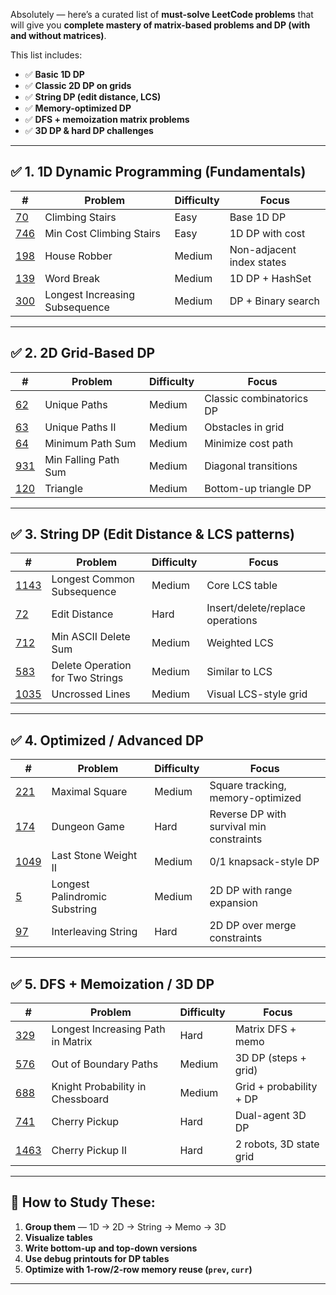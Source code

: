 Absolutely — here’s a curated list of **must-solve LeetCode problems** that will give you **complete mastery of matrix-based problems and DP (with and without matrices)**.

This list includes:

* ✅ **Basic 1D DP**
* ✅ **Classic 2D DP on grids**
* ✅ **String DP (edit distance, LCS)**
* ✅ **Memory-optimized DP**
* ✅ **DFS + memoization matrix problems**
* ✅ **3D DP & hard DP challenges**

---

## ✅ **1. 1D Dynamic Programming (Fundamentals)**

| #                                                                   | Problem                        | Difficulty | Focus                     |
| ------------------------------------------------------------------- | ------------------------------ | ---------- | ------------------------- |
| [70](https://leetcode.com/problems/climbing-stairs)                 | Climbing Stairs                | Easy       | Base 1D DP                |
| [746](https://leetcode.com/problems/min-cost-climbing-stairs)       | Min Cost Climbing Stairs       | Easy       | 1D DP with cost           |
| [198](https://leetcode.com/problems/house-robber)                   | House Robber                   | Medium     | Non-adjacent index states |
| [139](https://leetcode.com/problems/word-break)                     | Word Break                     | Medium     | 1D DP + HashSet           |
| [300](https://leetcode.com/problems/longest-increasing-subsequence) | Longest Increasing Subsequence | Medium     | DP + Binary search        |

---

## ✅ **2. 2D Grid-Based DP**

| #                                                             | Problem              | Difficulty | Focus                    |
| ------------------------------------------------------------- | -------------------- | ---------- | ------------------------ |
| [62](https://leetcode.com/problems/unique-paths)              | Unique Paths         | Medium     | Classic combinatorics DP |
| [63](https://leetcode.com/problems/unique-paths-ii)           | Unique Paths II      | Medium     | Obstacles in grid        |
| [64](https://leetcode.com/problems/minimum-path-sum)          | Minimum Path Sum     | Medium     | Minimize cost path       |
| [931](https://leetcode.com/problems/minimum-falling-path-sum) | Min Falling Path Sum | Medium     | Diagonal transitions     |
| [120](https://leetcode.com/problems/triangle)                 | Triangle             | Medium     | Bottom-up triangle DP    |

---

## ✅ **3. String DP (Edit Distance & LCS patterns)**

| #                                                                             | Problem                          | Difficulty | Focus                            |
| ----------------------------------------------------------------------------- | -------------------------------- | ---------- | -------------------------------- |
| [1143](https://leetcode.com/problems/longest-common-subsequence)              | Longest Common Subsequence       | Medium     | Core LCS table                   |
| [72](https://leetcode.com/problems/edit-distance)                             | Edit Distance                    | Hard       | Insert/delete/replace operations |
| [712](https://leetcode.com/problems/minimum-ascii-delete-sum-for-two-strings) | Min ASCII Delete Sum             | Medium     | Weighted LCS                     |
| [583](https://leetcode.com/problems/delete-operation-for-two-strings)         | Delete Operation for Two Strings | Medium     | Similar to LCS                   |
| [1035](https://leetcode.com/problems/uncrossed-lines)                         | Uncrossed Lines                  | Medium     | Visual LCS-style grid            |

---

## ✅ **4. Optimized / Advanced DP**

| #                                                                | Problem                       | Difficulty | Focus                                    |
| ---------------------------------------------------------------- | ----------------------------- | ---------- | ---------------------------------------- |
| [221](https://leetcode.com/problems/maximal-square)              | Maximal Square                | Medium     | Square tracking, memory-optimized        |
| [174](https://leetcode.com/problems/dungeon-game)                | Dungeon Game                  | Hard       | Reverse DP with survival min constraints |
| [1049](https://leetcode.com/problems/last-stone-weight-ii)       | Last Stone Weight II          | Medium     | 0/1 knapsack-style DP                    |
| [5](https://leetcode.com/problems/longest-palindromic-substring) | Longest Palindromic Substring | Medium     | 2D DP with range expansion               |
| [97](https://leetcode.com/problems/interleaving-string)          | Interleaving String           | Hard       | 2D DP over merge constraints             |

---

## ✅ **5. DFS + Memoization / 3D DP**

| #                                                                        | Problem                           | Difficulty | Focus                   |
| ------------------------------------------------------------------------ | --------------------------------- | ---------- | ----------------------- |
| [329](https://leetcode.com/problems/longest-increasing-path-in-a-matrix) | Longest Increasing Path in Matrix | Hard       | Matrix DFS + memo       |
| [576](https://leetcode.com/problems/out-of-boundary-paths)               | Out of Boundary Paths             | Medium     | 3D DP (steps + grid)    |
| [688](https://leetcode.com/problems/knight-probability-in-chessboard)    | Knight Probability in Chessboard  | Medium     | Grid + probability + DP |
| [741](https://leetcode.com/problems/cherry-pickup)                       | Cherry Pickup                     | Hard       | Dual-agent 3D DP        |
| [1463](https://leetcode.com/problems/cherry-pickup-ii)                   | Cherry Pickup II                  | Hard       | 2 robots, 3D state grid |

---

## 🧠 How to Study These:

1. **Group them** — 1D → 2D → String → Memo → 3D
2. **Visualize tables**
3. **Write bottom-up and top-down versions**
4. **Use debug printouts for DP tables**
5. **Optimize with 1-row/2-row memory reuse (`prev`, `curr`)**

---
